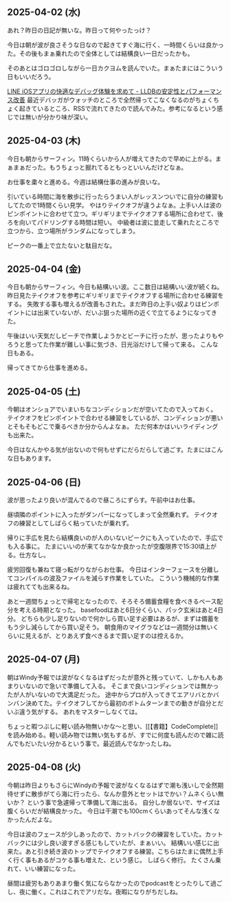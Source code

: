 ## 2025-04-02 (水)

あれ？昨日の日記が無いな。昨日って何やったっけ？

今日は朝が波が良さそうな日なので起きてすぐ海に行く、一時間くらいは良かった。その後もまぁ乗れたので全体としては結構良い一日だったかも。

そのあとはゴロゴロしながら一日カクヨムを読んでいた。まぁたまにはこういう日もいいだろう。

[LINE iOSアプリの快適なデバッグ体験を求めて - LLDBの安定性とパフォーマンス改善](https://techblog.lycorp.co.jp/ja/20250402b) 最近デバッガがウォッチのところで全然帰ってこなくなるのがちょくちょく起きているところ、RSSで流れてきたので読んでみた。参考になるという感じでは無いが分かり味が深い。

## 2025-04-03 (木)

今日も朝からサーフィン。11時くらいから人が増えてきたので早めに上がる。まぁまぁだった。もうちょっと掘れてるともっといいんだけどなぁ。

お仕事を粛々と進める。今週は結構仕事の進みが良いな。

引いている時間に海を散歩に行ったらうまい人がレッスンついでに自分の練習もしてたので1時間くらい見学。
やはりテイクオフが違うよなぁ。上手い人は波のピンポイントに合わせて立つ。ギリギリまでテイクオフする場所に合わせて、後ろを向いてパドリングする時間は短い。
中級者は波に並走して乗れたところで立つから、立つ場所がランダムになってしまう。

ピークの一番上で立たないと駄目だな。

## 2025-04-04 (金)

今日も朝からサーフィン。今日も結構いい波。ここ数日は結構いい波が続くね。
昨日見たテイクオフを参考にギリギリまでテイクオフする場所に合わせる練習をする。
失敗する事も増えるが改善もされた。まだ昨日の上手い奴よりはピンポイントには出来ていないが、だいぶ狙った場所の近くで立てるようになってきた。

午後はいい天気だしビーチで作業しようかとビーチに行ったが、思ったよりもやろうと思ってた作業が難しい事に気づき、日光浴だけして帰って来る。
こんな日もある。

帰ってきてから仕事を進める。

## 2025-04-05 (土)

今朝はオンショアでいまいちなコンディションだが空いてたので入っておく。
テイクオフをピンポイントで合わせる練習をしているが、コンディションが悪いとそもそもどこで乗るべきか分からんよなぁ。
ただ何本かはいいライディングも出来た。

今日はなんかやる気が出ないので何もせずにだらだらして過ごす。たまにはこんな日もあります。

## 2025-04-06 (日)

波が思ったより良いが混んでるので昼ころにずらす。午前中はお仕事。

昼頃隣のポイントに入ったがダンパーになってしまって全然乗れず。
テイクオフの練習としてしばらく粘っていたが乗れず。

帰りに手広を見たら結構良いのが人のいないピークにも入っていたので、手広でも入る事に。
たまにいいのが来てなかなか良かったが空腹限界で15:30頃上がる。仕方なし。

疲労回復も兼ねて寝っ転がりながらお仕事。
今日はインターフェースを分離してコンパイルの波及ファイルを減らす作業をしていた。
こういう機械的な作業は疲れてても出来るね。

あと一週間ちょっとで帰宅となったので、そろそろ備蓄食糧を食べきるペース配分を考える時期となった。
basefoodはあと6日分くらい、パック玄米はあと4日分。
どちらも少し足りないので何かしら買い足す必要はあるが、まずは備蓄をもう少し減らしてから買い足そう。
朝食用のマイグラなどは一週間分は無いくらいに見えるが、とりあえず食べきるまで買い足すのは控えるか。

## 2025-04-07 (月)

朝はWindy予報では波がなくなるはずだったが意外と残っていて、しかも人もあまりいないので急いで準備して入る。
そこまで良いコンディションでは無かったが人がいないので大満足だった。
途中からプロが入ってきてエアリバとかバンバン決めてた。テイクオフしてから最初のボトムターンまでの動きが自分とだいぶ違う気がする。
あれをマスターしなくては。

ちょっと暇つぶしに軽い読み物無いかな〜と思い、[[【書籍】CodeComplete]]を読み始める。軽い読み物では無い気もするが、すでに何度も読んだので雑に読んでもだいたい分かるという事で。最近読んでなかったしね。

## 2025-04-08 (火)

今朝は昨日よりもさらにWindyの予報で波がなくなるはずで潮も浅いしで全然期待せずに散歩がてら海に行ったら、なんか意外とセットはでかい？ムネくらい無いか？
という事で急遽帰って準備して海に出る。
自分しか居ないで、サイズは腹くらいだが結構良かった。
今日は干潮でも100cmくらいあってそんな浅くなかったんだよな。

今日は波のフェースが少しあったので、カットバックの練習をしていた。カットバックには少し良い波すぎる感じもしていたが、まぁいい。
結構いい感じに出来た。あと引き続き波のトップでテイクオフする練習。こちらはたまに偶然上手く行く事もあるがコケる事も増えた、という感じ。
しばらく修行。
たくさん乗れて、いい練習になった。

昼間は疲労もありあまり働く気にならなかったのでpodcastをとったりして過ごし、夜に働く。これはこれでアリだな。夜暇になりがちだしね。